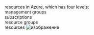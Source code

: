 resources in Azure, which has four levels:   
management groups   
subscriptions   
resource groups  
resources
![изображение](https://github.com/devSLAVUS/AZ-305/assets/91405914/e24b519a-3dc5-4f1c-ac13-08ce705cf947)
